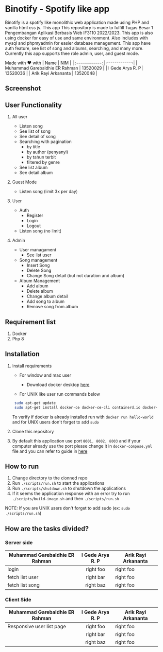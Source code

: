 # Binotify - Spotify like app

Binotify is a spotify like monolithic web application made using PHP and vanilla html css js. This app This repository is made to fulfill Tugas Besar 1 Pengembangan Aplikasi Berbasis Web IF3110 2022/2023. This app is also using docker for easy of use and same environment. Also includes with mysql and phpmyadmin for easier database management. This app have auth feature, see list of song and albums, searching, and many more. Currently this app supports thee role admin, user, and guest mode.

Made with ❤ with
| Name | NIM |
| :-------------: |:-------------:|
| Muhammad Garebaldhie ER Rahman | 13520029 |
| I Gede Arya R. P | 13520036 |
| Arik Rayi Arkananta | 13520048 |

## Screenshot

## User Functionality

1. All user

   - Listen song
   - See list of song
   - See detail of song
   - Searching with pagination
     - by title
     - by author (penyanyi)
     - by tahun terbit
     - filtered by genre
   - See list album
   - See detail album

2. Guest Mode

   - Listen song (limit 3x per day)

3. User

   - Auth
     - Register
     - Login
     - Logout
   - Listen song (no limit)

4. Admin
   - User managament
     - See list user
   - Song management
     - Insert Song
     - Delete Song
     - Change Song detail (but not duration and album)
   - Album Management
     - Add album
     - Delete album
     - Change album detail
     - Add song to album
     - Remove song from album

## Requirement list

1. Docker
2. Php 8

## Installation

1. Install requirements

   - For window and mac user

     - Download docker desktop [here](https://www.docker.com/products/docker-desktop/)

   - For UNIX like user run commands below

   ```sh
    sudo apt-get update
    sudo apt-get install docker-ce docker-ce-cli containerd.io docker-compose-plugin
   ```

   To verify if docker is already installed run with `docker run hello-world` and for UNIX users don't forget to add `sudo`

2. Clone this repository
3. By default this application use port `8001, 8002, 8003` and if your computer already use the port please change it in `docker-compose.yml` file and you can refer to guide in [here](https://docs.docker.com/compose/gettingstarted/)

## How to run

1. Change directory to the clonned repo
2. Run `./scripts/run.sh` to start the applications
3. Run `./scripts/shutdown.sh` to shutdown the applications
4. If it seems the application response with an error try to run `./scripts/build-image.sh` and then `./scripts/run.sh`

NOTE: If you are UNIX users don't forget to add sudo (ex: `sudo ./scripts/run.sh`)

## How are the tasks divided?

### Server side

| Muhammad Garebaldhie ER Rahman | I Gede Arya R. P | Arik Rayi Arkananta |
| ------------------------------ | :--------------: | ------------------- |
| login                          |    right foo     | right foo           |
| fetch list user                |    right bar     | right foo           |
| fetch list song                |    right baz     | right foo           |

### Client Side

| Muhammad Garebaldhie ER Rahman | I Gede Arya R. P | Arik Rayi Arkananta |
| ------------------------------ | :--------------: | ------------------- |
| Responsive user list page      |    right foo     | right foo           |
|                                |    right bar     | right foo           |
|                                |    right baz     | right foo           |
